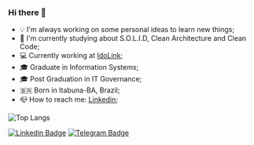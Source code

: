 ### Hi there 👋

- 💡 I'm always working on some personal ideas to learn new things;
- 📖 I'm currently studying about S.O.L.I.D, Clean Architecture and Clean Code;
- 💻 Currently working at [IdoLink](https://idolink.com);
- 🎓 Graduate in Information Systems;
- 🎓 Post Graduation in IT Governance;
- 🇧🇷 Born in Itabuna-BA, Brazil;
- 📪 How to reach me: [Linkedin](https://br.linkedin.com/in/luciano01);

![Top Langs](https://github-readme-stats.vercel.app/api/top-langs/?username=luciano01&layout=compact&theme=github_dark)

[![Linkedin Badge](https://img.shields.io/badge/-LinkedIn-blue?style=flat-square&logo=Linkedin&logoColor=white&link=LINK_LINKEDIN)](https://www.linkedin.com/in/luciano01/) [![Telegram Badge](https://img.shields.io/badge/-Telegram-blue?style=flat-square&logo=Telegram&logoColor=white&link=LINK_TELEGRAM)](https://t.me/luciiano01)
